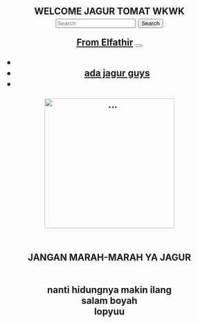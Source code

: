 <html lang="en">
  <head>
    <meta charset="utf-8">
    <meta name="viewport" content="width=device-width, initial-scale=1">
    <link href="https://cdn.jsdelivr.net/npm/bootstrap@5.2.0/dist/css/bootstrap.min.css" rel="stylesheet" integrity="sha384-gH2yIJqKdNHPEq0n4Mqa/HGKIhSkIHeL5AyhkYV8i59U5AR6csBvApHHNl/vI1Bx" crossorigin="anonymous">
  </head>
  <body>

<h2 align="center"> WELCOME JAGUR TOMAT WKWK <br>
<nav class="navbar bg-dark">
  <div class="container-fluid">
    <form class="d-flex" role="search">
      <input class="form-control me-2" type="search" placeholder="Search" aria-label="Search">
      <button class="btn btn-outline-success" type="submit">Search</button>
    </form>
  </div>
</nav>
<nav class="navbar navbar-expand-lg bg-info">
  <div class="container-fluid">
    <a class="navbar-brand" href="#">From Elfathir</a>
    <button class="navbar-toggler" type="button" data-bs-toggle="collapse" data-bs-target="#navbarNav" aria-controls="navbarNav" aria-expanded="false" aria-label="Toggle navigation">
      <span class="navbar-toggler-icon"></span>
    </button>
    <div class="collapse navbar-collapse" id="navbarNav">
      <ul class="navbar-nav">
        <li class="nav-item">
          <a class="nav-link active" aria-current="page" href="uhuy.html"></a>
        </li>
        <li class="nav-item">
          <a class="nav-link" href="windah.html">ada jagur guys</a>
        </li>
        <li class="nav-item">
          <a class="nav-link" href="#"></a>
        </li>
      </ul>
    </div>
  </div>
</nav>
    <script src="https://cdn.jsdelivr.net/npm/bootstrap@5.2.0/dist/js/bootstrap.bundle.min.js" integrity="sha384-A3rJD856KowSb7dwlZdYEkO39Gagi7vIsF0jrRAoQmDKKtQBHUuLZ9AsSv4jD4Xa" crossorigin="anonymous"></script>

<div class="text-center">
<img src="1744183345534.jpeg" height="300px" width="300px" class="rounded-circle" alt="..."> 
</div>

<h2 align="center"> <br> JANGAN MARAH-MARAH YA JAGUR <br><br><br> nanti hidungnya makin ilang <br> salam boyah <br> lopyuu








</body>
</html>
